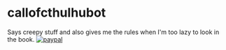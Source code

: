 # callofcthulhubot

Says creepy stuff and also gives me the rules when I'm too lazy to look in the book.
[![paypal](https://www.paypalobjects.com/en_US/i/btn/btn_donateCC_LG.gif)](https://www.paypal.com/cgi-bin/webscr?cmd=_s-xclick&hosted_button_id="R2HC545LKK8FU)

